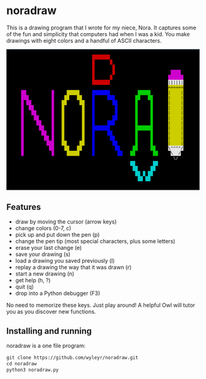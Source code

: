 # noradraw

This is a drawing program that I wrote for my niece, Nora. It captures
some of the fun and simplicity that computers had when I was a kid.
You make drawings with eight colors and a handful of ASCII characters.

![noradraw logo](./art/logo.png)

## Features

  - draw by moving the cursor (arrow keys)
  - change colors (0-7, c)
  - pick up and put down the pen (p)
  - change the pen tip (most special characters, plus some letters)
  - erase your last change (e)
  - save your drawing (s)
  - load a drawing you saved previously (l)
  - replay a drawing the way that it was drawn (r)
  - start a new drawing (n)
  - get help (h, ?)
  - quit (q)
  - drop into a Python debugger (F3)
  
No need to memorize these keys. Just play around! A helpful Owl will
tutor you as you discover new functions.

## Installing and running

noradraw is a one file program:

```
git clone https://github.com/wyleyr/noradraw.git
cd noradraw
python3 noradraw.py
```


